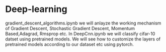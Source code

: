 # Deep-learning
gradient_descent_algorithms.ipynb we will anlayze the working mechanism of Gradient Descent, Stochastic Gradient Descent, Momentum Based,Adagrad, Rmsprop etc.
In DeepCnn.ipynb we will classify cifar-10 datset using pretrained models. We will see how to customize the layers of pretrained models according to our dataset etc using pytorch.
